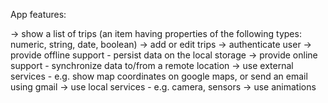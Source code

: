 App features: 

  -> show a list of trips (an item having properties of the following types: numeric, string, date, boolean)
  -> add or edit trips
  -> authenticate user
  -> provide offline support - persist data on the local storage
  -> provide online support - synchronize data to/from a remote location
  -> use external services - e.g. show map coordinates on google maps, or send an email using gmail
  -> use local services - e.g. camera, sensors
  -> use animations